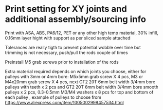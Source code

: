
# Print setting for XY joints and additional assembly/sourcing info
Print with ASA, ABS, PA6/12, PET or any other high temp material, 30% infill, 0.16mm layer hight with support as per sliced sample attached 

Tolerances are really tigth to prevent potential wobble over time but trimming is not necessary, push/pull the rods couple of times   

Preinstall M5 grab screws prior to installation of the rods

Extra material required depends on which joints you choose, either for pulleys with 3mm or 4mm bore: M5x5mm grab screw X 4 pcs, M3 or M4x20mm grab screw X 4 pcs, next GT2 20T 6mm belt width 3/4mm bore pulleys with teeth x 2 pcs and GT2 20T 6mm belt width 3/4mm bore smooth pulleys x 2 pcs, 0.3-0.5mm M3/M4 washers x 8 pcs for top and bottom of each pulley , example of pulleys to choose from https://www.aliexpress.com/item/1005002998457534.html



